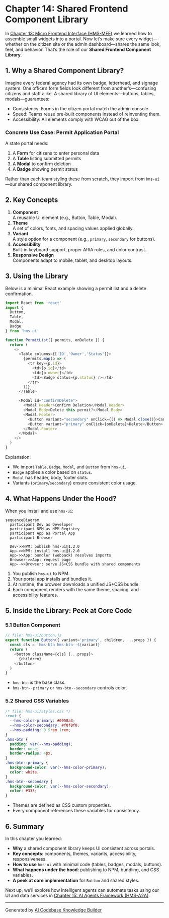 # Chapter 14: Shared Frontend Component Library

In [Chapter 13: Micro Frontend Interface (HMS-MFE)](13_micro_frontend_interface__hms_mfe__.md) we learned how to assemble small widgets into a portal. Now let’s make sure every widget—whether on the citizen site or the admin dashboard—shares the same look, feel, and behavior. That’s the role of our **Shared Frontend Component Library**.

## 1. Why a Shared Component Library?

Imagine every federal agency had its own badge, letterhead, and signage system. One office’s form fields look different from another’s—confusing citizens and staff alike. A shared library of UI elements—buttons, tables, modals—guarantees:

- Consistency: Forms in the citizen portal match the admin console.  
- Speed: Teams reuse pre-built components instead of reinventing them.  
- Accessibility: All elements comply with WCAG out of the box.  

### Concrete Use Case: Permit Application Portal

A state portal needs:

1. A **Form** for citizens to enter personal data  
2. A **Table** listing submitted permits  
3. A **Modal** to confirm deletion  
4. A **Badge** showing permit status  

Rather than each team styling these from scratch, they import from `hms-ui`—our shared component library.

## 2. Key Concepts

1. **Component**  
   A reusable UI element (e.g., Button, Table, Modal).  
2. **Theme**  
   A set of colors, fonts, and spacing values applied globally.  
3. **Variant**  
   A style option for a component (e.g., `primary`, `secondary` for buttons).  
4. **Accessibility**  
   Built-in keyboard support, proper ARIA roles, and color contrast.  
5. **Responsive Design**  
   Components adapt to mobile, tablet, and desktop layouts.

## 3. Using the Library

Below is a minimal React example showing a permit list and a delete confirmation.

```javascript
import React from 'react'
import {
  Button,
  Table,
  Modal,
  Badge
} from 'hms-ui'

function PermitList({ permits, onDelete }) {
  return (
    <>
      <Table columns={['ID','Owner','Status']}>
        {permits.map(p => (
          <tr key={p.id}>
            <td>{p.id}</td>
            <td>{p.owner}</td>
            <td><Badge status={p.status} /></td>
          </tr>
        ))}
      </Table>

      <Modal id="confirmDelete">
        <Modal.Header>Confirm Deletion</Modal.Header>
        <Modal.Body>Delete this permit?</Modal.Body>
        <Modal.Footer>
          <Button variant="secondary" onClick={() => Modal.close()}>Cancel</Button>
          <Button variant="primary" onClick={onDelete}>Delete</Button>
        </Modal.Footer>
      </Modal>
    </>
  )
}
```

Explanation:
- We import `Table`, `Badge`, `Modal`, and `Button` from `hms-ui`.  
- `Badge` applies a color based on `status`.  
- `Modal` has header, body, footer slots.  
- Variants (`primary`/`secondary`) ensure consistent color usage.

## 4. What Happens Under the Hood?

When you install and use `hms-ui`:

```mermaid
sequenceDiagram
  participant Dev as Developer
  participant NPM as NPM Registry
  participant App as Portal App
  participant Browser

  Dev->>NPM: publish hms-ui@1.2.0
  App->>NPM: install hms-ui@1.2.0
  App->>App: bundler (webpack) resolves imports
  Browser->>App: request page
  App-->>Browser: serve JS+CSS bundle with shared components
```

1. You publish `hms-ui` to NPM.  
2. Your portal app installs and bundles it.  
3. At runtime, the browser downloads a unified JS+CSS bundle.  
4. Each component renders with the same theme, spacing, and accessibility features.

## 5. Inside the Library: Peek at Core Code

### 5.1 Button Component

```javascript
// file: hms-ui/button.js
export function Button({ variant='primary', children, ...props }) {
  const cls = `hms-btn hms-btn--${variant}`
  return (
    <button className={cls} {...props}>
      {children}
    </button>
  )
}
```
- `hms-btn` is the base class.  
- `hms-btn--primary` or `hms-btn--secondary` controls color.

### 5.2 Shared CSS Variables

```css
/* file: hms-ui/styles.css */
:root {
  --hms-color-primary: #0058a3;
  --hms-color-secondary: #f0f0f0;
  --hms-padding: 0.5rem 1rem;
}
.hms-btn {
  padding: var(--hms-padding);
  border: none;
  border-radius: 4px;
}
.hms-btn--primary {
  background-color: var(--hms-color-primary);
  color: white;
}
.hms-btn--secondary {
  background-color: var(--hms-color-secondary);
  color: #333;
}
```
- Themes are defined as CSS custom properties.  
- Every component references these variables for consistency.

## 6. Summary

In this chapter you learned:

- **Why** a shared component library keeps UI consistent across portals.  
- **Key concepts**: components, themes, variants, accessibility, responsiveness.  
- **How to use** `hms-ui` with minimal code (tables, badges, modals, buttons).  
- **What happens under the hood**: publishing to NPM, bundling, and CSS variables.  
- **A peek at core implementation** for `Button` and shared styles.

Next up, we’ll explore how intelligent agents can automate tasks using our UI and data services in [Chapter 15: AI Agents Framework (HMS-A2A)](15_ai_agents_framework__hms_a2a__.md).

---

Generated by [AI Codebase Knowledge Builder](https://github.com/The-Pocket/Tutorial-Codebase-Knowledge)